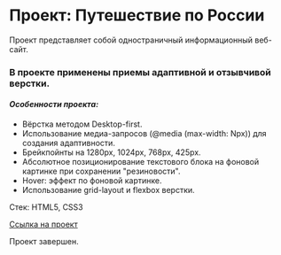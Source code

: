 # Проект: Путешествие по России

Проект представляет собой одностраничный информационный веб-сайт.
### В проекте применены приемы адаптивной и отзывчивой верстки.
#### *Особенности проекта:*
* Вёрстка методом Desktop-first.
* Использование медиа-запросов (@media (max-width: Npx)) для создания адаптивности.
* Брейкпойнты на 1280px, 1024px, 768px, 425px.
* Абсолютное позиционирование текстового блока на фоновой картинке при сохранении "резиновости".
* Hover: эффект по фоновой картинке.
* Использование grid-layout и flexbox верстки.
  
Стек: HTML5, CSS3

[Cсылка на проект](https://sergeygetmanskiy.github.io/russian-travel/ "russian-travel")

Проект завершен.
